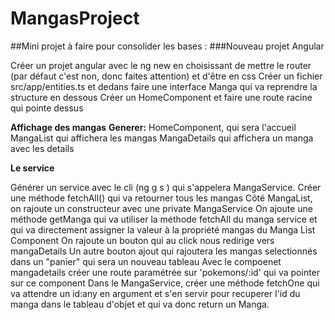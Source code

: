 # MangasProject

##Mini projet à faire pour consolider les bases : 
###Nouveau projet Angular

Créer un projet angular avec le ng new en choisissant de mettre le router (par défaut c'est non, donc faites attention) et d'être en css
Créer un fichier src/app/entities.ts et dedans faire une interface Manga qui va reprendre la structure en dessous
Créer un HomeComponent et faire une route racine qui pointe dessus

**Affichage des mangas**
**Generer:**
HomeComponent, qui sera l'accueil
MangaList qui affichera les mangas
MangaDetails qui affichera un manga avec les details

**Le service**

Générer un service avec le cli (ng g s ) qui s'appelera MangaService.
Créer une méthode fetchAll() qui va retourner tous les mangas
Côté MangaList, on rajoute un constructeur avec une private MangaService 
On ajoute une méthode getManga qui va utiliser la méthode fetchAll du manga service et qui va directement assigner la valeur  à la propriété mangas du Manga List Component
On rajoute un bouton qui au click nous redirige vers mangaDetails
Un autre bouton ajout qui rajoutera les mangas selectionnés dans un "panier" qui sera un nouveau tableau
Avec le compoenet mangadetails créer une route paramétrée sur 'pokemons/:id' qui va pointer sur ce component
Dans le MangaService, créer une méthode fetchOne qui va attendre un id:any en argument et s'en servir pour recuperer  l'id du manga dans le tableau d'objet  et qui va donc return un Manga. 

